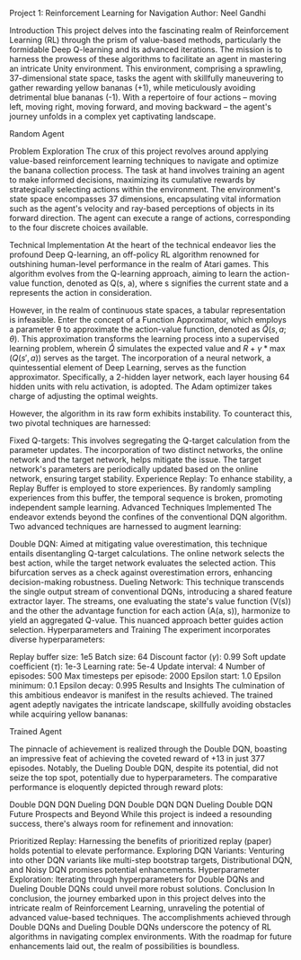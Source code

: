 Project 1: Reinforcement Learning for Navigation
Author: Neel Gandhi

Introduction
This project delves into the fascinating realm of Reinforcement Learning (RL) through the prism of value-based methods, particularly the formidable Deep Q-learning and its advanced iterations. The mission is to harness the prowess of these algorithms to facilitate an agent in mastering an intricate Unity environment. This environment, comprising a sprawling, 37-dimensional state space, tasks the agent with skillfully maneuvering to gather rewarding yellow bananas (+1), while meticulously avoiding detrimental blue bananas (-1). With a repertoire of four actions – moving left, moving right, moving forward, and moving backward – the agent's journey unfolds in a complex yet captivating landscape.

Random Agent

Problem Exploration
The crux of this project revolves around applying value-based reinforcement learning techniques to navigate and optimize the banana collection process. The task at hand involves training an agent to make informed decisions, maximizing its cumulative rewards by strategically selecting actions within the environment. The environment's state space encompasses 37 dimensions, encapsulating vital information such as the agent's velocity and ray-based perceptions of objects in its forward direction. The agent can execute a range of actions, corresponding to the four discrete choices available.

Technical Implementation
At the heart of the technical endeavor lies the profound Deep Q-learning, an off-policy RL algorithm renowned for outshining human-level performance in the realm of Atari games. This algorithm evolves from the Q-learning approach, aiming to learn the action-value function, denoted as Q(s, a), where s signifies the current state and a represents the action in consideration.

However, in the realm of continuous state spaces, a tabular representation is infeasible. Enter the concept of a Function Approximator, which employs a parameter θ to approximate the action-value function, denoted as $\hat{Q} (s, a; \theta)$. This approximation transforms the learning process into a supervised learning problem, wherein $\hat{Q}$ simulates the expected value and $R + \gamma * \max (Q(s', a))$ serves as the target. The incorporation of a neural network, a quintessential element of Deep Learning, serves as the function approximator. Specifically, a 2-hidden layer network, each layer housing 64 hidden units with relu activation, is adopted. The Adam optimizer takes charge of adjusting the optimal weights.

However, the algorithm in its raw form exhibits instability. To counteract this, two pivotal techniques are harnessed:

Fixed Q-targets: This involves segregating the Q-target calculation from the parameter updates. The incorporation of two distinct networks, the online network and the target network, helps mitigate the issue. The target network's parameters are periodically updated based on the online network, ensuring target stability.
Experience Replay: To enhance stability, a Replay Buffer is employed to store experiences. By randomly sampling experiences from this buffer, the temporal sequence is broken, promoting independent sample learning.
Advanced Techniques Implemented
The endeavor extends beyond the confines of the conventional DQN algorithm. Two advanced techniques are harnessed to augment learning:

Double DQN: Aimed at mitigating value overestimation, this technique entails disentangling Q-target calculations. The online network selects the best action, while the target network evaluates the selected action. This bifurcation serves as a check against overestimation errors, enhancing decision-making robustness.
Dueling Network: This technique transcends the single output stream of conventional DQNs, introducing a shared feature extractor layer. The streams, one evaluating the state's value function (V(s)) and the other the advantage function for each action (A(a, s)), harmonize to yield an aggregated Q-value. This nuanced approach better guides action selection.
Hyperparameters and Training
The experiment incorporates diverse hyperparameters:

Replay buffer size: 1e5
Batch size: 64
Discount factor ($\gamma$): 0.99
Soft update coefficient ($\tau$): 1e-3
Learning rate: 5e-4
Update interval: 4
Number of episodes: 500
Max timesteps per episode: 2000
Epsilon start: 1.0
Epsilon minimum: 0.1
Epsilon decay: 0.995
Results and Insights
The culmination of this ambitious endeavor is manifest in the results achieved. The trained agent adeptly navigates the intricate landscape, skillfully avoiding obstacles while acquiring yellow bananas:

Trained Agent

The pinnacle of achievement is realized through the Double DQN, boasting an impressive feat of achieving the coveted reward of +13 in just 377 episodes. Notably, the Dueling Double DQN, despite its potential, did not seize the top spot, potentially due to hyperparameters. The comparative performance is eloquently depicted through reward plots:

Double DQN	DQN	Dueling DQN
Double DQN	DQN	Dueling Double DQN
Future Prospects and Beyond
While this project is indeed a resounding success, there's always room for refinement and innovation:

Prioritized Replay: Harnessing the benefits of prioritized replay (paper) holds potential to elevate performance.
Exploring DQN Variants: Venturing into other DQN variants like multi-step bootstrap targets, Distributional DQN, and Noisy DQN promises potential enhancements.
Hyperparameter Exploration: Iterating through hyperparameters for Double DQNs and Dueling Double DQNs could unveil more robust solutions.
Conclusion
In conclusion, the journey embarked upon in this project delves into the intricate realm of Reinforcement Learning, unraveling the potential of advanced value-based techniques. The accomplishments achieved through Double DQNs and Dueling Double DQNs underscore the potency of RL algorithms in navigating complex environments. With the roadmap for future enhancements laid out, the realm of possibilities is boundless.